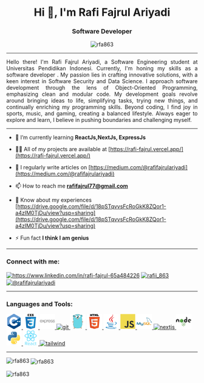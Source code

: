 <h1 align="center">Hi 👋, I'm Rafi Fajrul Ariyadi</h1>

<h3 align="center">Software Developer</h3>

<p align="center"> <img src="https://komarev.com/ghpvc/?username=rfa863&label=Profile%20views&color=0e75b6&style=flat" alt="rfa863" /> </p>

___
<p align="justify">
Hello there! I'm Rafi Fajrul Ariyadi, a Software Engineering student at Universitas Pendidikan Indonesi. Currently, I'm honing my skills as a software developer . My passion lies in crafting innovative solutions, with a keen interest in Software Security and Data Science. I approach software development through the lens of Object-Oriented Programming, emphasizing clean and modular code. My development goals revolve around bringing ideas to life, simplifying tasks, trying new things, and continually enriching my programming skills.
Beyond coding, I find joy in sports, music, and gaming, creating a balanced lifestyle. Always eager to explore and learn, I believe in pushing boundaries and challenging myself.
</p>

___

- 🌱 I’m currently learning **ReactJs,NextJs, ExpressJs**

- 👨‍💻 All of my projects are available at [https://rafi-fajrul.vercel.app/](https://rafi-fajrul.vercel.app/)

- 📝 I regularly write articles on [https://medium.com/@rafifajrulariyadi](https://medium.com/@rafifajrulariyadi)

- 📫 How to reach me **rafifajrul77@gmail.com**

- 📄 Know about my experiences [https://drive.google.com/file/d/18pSTqvvsFcRoGkK8ZQor1-a4zIM0TjDu/view?usp=sharing](https://drive.google.com/file/d/18pSTqvvsFcRoGkK8ZQor1-a4zIM0TjDu/view?usp=sharing)

- ⚡ Fun fact **I think I am genius**
___
<h3 align="left">Connect with me:</h3>
<p align="left">
<a href="https://linkedin.com/in/https://www.linkedin.com/in/rafi-fajrul-65a484226" target="blank"><img align="center" src="https://raw.githubusercontent.com/rahuldkjain/github-profile-readme-generator/master/src/images/icons/Social/linked-in-alt.svg" alt="https://www.linkedin.com/in/rafi-fajrul-65a484226" height="30" width="40" /></a>
<a href="https://instagram.com/rafii_863" target="blank"><img align="center" src="https://raw.githubusercontent.com/rahuldkjain/github-profile-readme-generator/master/src/images/icons/Social/instagram.svg" alt="rafii_863" height="30" width="40" /></a>
<a href="https://medium.com/@rafifajrulariyadi" target="blank"><img align="center" src="https://raw.githubusercontent.com/rahuldkjain/github-profile-readme-generator/master/src/images/icons/Social/medium.svg" alt="@rafifajrulariyadi" height="30" width="40" /></a>
</p>

____
<h3 align="left">Languages and Tools:</h3>
<p align="left"> <a href="https://www.w3schools.com/cpp/" target="_blank" rel="noreferrer"> <img src="https://raw.githubusercontent.com/devicons/devicon/master/icons/cplusplus/cplusplus-original.svg" alt="cplusplus" width="40" height="40"/> </a> <a href="https://www.w3schools.com/css/" target="_blank" rel="noreferrer"> <img src="https://raw.githubusercontent.com/devicons/devicon/master/icons/css3/css3-original-wordmark.svg" alt="css3" width="40" height="40"/> </a> <a href="https://expressjs.com" target="_blank" rel="noreferrer"> <img src="https://raw.githubusercontent.com/devicons/devicon/master/icons/express/express-original-wordmark.svg" alt="express" width="40" height="40"/> </a> <a href="https://git-scm.com/" target="_blank" rel="noreferrer"> <img src="https://www.vectorlogo.zone/logos/git-scm/git-scm-icon.svg" alt="git" width="40" height="40"/> </a> <a href="https://golang.org" target="_blank" rel="noreferrer"> <img src="https://raw.githubusercontent.com/devicons/devicon/master/icons/go/go-original.svg" alt="go" width="40" height="40"/> </a> <a href="https://www.w3.org/html/" target="_blank" rel="noreferrer"> <img src="https://raw.githubusercontent.com/devicons/devicon/master/icons/html5/html5-original-wordmark.svg" alt="html5" width="40" height="40"/> </a> <a href="https://www.java.com" target="_blank" rel="noreferrer"> <img src="https://raw.githubusercontent.com/devicons/devicon/master/icons/java/java-original.svg" alt="java" width="40" height="40"/> </a> <a href="https://developer.mozilla.org/en-US/docs/Web/JavaScript" target="_blank" rel="noreferrer"> <img src="https://raw.githubusercontent.com/devicons/devicon/master/icons/javascript/javascript-original.svg" alt="javascript" width="40" height="40"/> </a> <a href="https://www.mysql.com/" target="_blank" rel="noreferrer"> <img src="https://raw.githubusercontent.com/devicons/devicon/master/icons/mysql/mysql-original-wordmark.svg" alt="mysql" width="40" height="40"/> </a> <a href="https://nextjs.org/" target="_blank" rel="noreferrer"> <img src="https://cdn.worldvectorlogo.com/logos/nextjs-2.svg" alt="nextjs" width="40" height="40"/> </a> <a href="https://nodejs.org" target="_blank" rel="noreferrer"> <img src="https://raw.githubusercontent.com/devicons/devicon/master/icons/nodejs/nodejs-original-wordmark.svg" alt="nodejs" width="40" height="40"/> </a> <a href="https://www.python.org" target="_blank" rel="noreferrer"> <img src="https://raw.githubusercontent.com/devicons/devicon/master/icons/python/python-original.svg" alt="python" width="40" height="40"/> </a> <a href="https://reactjs.org/" target="_blank" rel="noreferrer"> <img src="https://raw.githubusercontent.com/devicons/devicon/master/icons/react/react-original-wordmark.svg" alt="react" width="40" height="40"/> </a> <a href="https://tailwindcss.com/" target="_blank" rel="noreferrer"> <img src="https://www.vectorlogo.zone/logos/tailwindcss/tailwindcss-icon.svg" alt="tailwind" width="40" height="40"/> </a> </p>

___
<p><img align="left" src="https://github-readme-stats.vercel.app/api/top-langs?username=rfa863&show_icons=true&locale=en&layout=compact" alt="rfa863" /></p>

<p>&nbsp;<img align="center" src="https://github-readme-stats.vercel.app/api?username=rfa863&show_icons=true&locale=en" alt="rfa863" /></p>

<p><img align="center" src="https://github-readme-streak-stats.herokuapp.com/?user=rfa863&" alt="rfa863" /></p>

